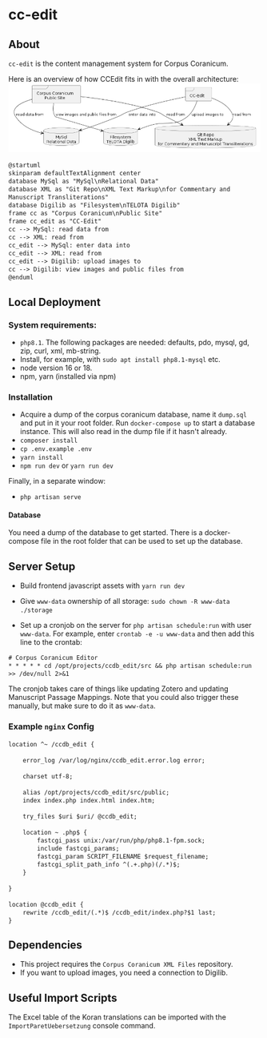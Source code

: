 # cc-edit

## About
`cc-edit` is the content management system for Corpus Coranicum.

Here is an overview of how CCEdit fits in with the overall architecture:
![architecture](./CC_Architecture.png)

```
@startuml
skinparam defaultTextAlignment center
database MySql as "MySql\nRelational Data"
database XML as "Git Repo\nXML Text Markup\nfor Commentary and Manuscript Transliterations"
database Digilib as "Filesystem\nTELOTA Digilib"
frame cc as "Corpus Coranicum\nPublic Site"
frame cc_edit as "CC-Edit"
cc --> MySql: read data from
cc --> XML: read from
cc_edit --> MySql: enter data into
cc_edit --> XML: read from
cc_edit --> Digilib: upload images to
cc --> Digilib: view images and public files from
@enduml
```

## Local Deployment

### System requirements:
- `php8.1`. The following packages are needed: defaults, pdo, mysql, gd, zip, curl, xml, mb-string. 
- Install, for example, with `sudo apt install php8.1-mysql` etc.
- node version 16 or 18.
- npm, yarn (installed via npm)

### Installation
- Acquire a dump of the corpus coranicum database, name it `dump.sql` and put in it your root folder.  Run `docker-compose up` to start a database instance.  This will also read in the dump file if it hasn't already.
- `composer install`
- `cp .env.example .env`
- `yarn install`
- `npm run dev` or `yarn run dev`

Finally, in a separate window: 
- `php artisan serve`

#### Database
You need a dump of the database to get started.
There is a docker-compose file in the root folder that can be used to set up the database.


## Server Setup

* Build frontend javascript assets with `yarn run dev`  

* Give `www-data` ownership of all storage: `sudo chown -R www-data ./storage`
* Set up a cronjob on the server for `php artisan schedule:run` with user `www-data`.
For example, enter `crontab -e -u www-data` and then add this line to the crontab:
```
# Corpus Coranicum Editor
* * * * * cd /opt/projects/ccdb_edit/src && php artisan schedule:run >> /dev/null 2>&1
```
The cronjob takes care of things like updating Zotero and updating Manuscript Passage Mappings.
Note that you could also trigger these manually, but make sure to do it as `www-data`.


### Example `nginx` Config
```
location ^~ /ccdb_edit {

    error_log /var/log/nginx/ccdb_edit.error.log error;

    charset utf-8;

    alias /opt/projects/ccdb_edit/src/public;
    index index.php index.html index.htm;

    try_files $uri $uri/ @ccdb_edit;

    location ~ .php$ {
        fastcgi_pass unix:/var/run/php/php8.1-fpm.sock;
        include fastcgi_params;
        fastcgi_param SCRIPT_FILENAME $request_filename;
        fastcgi_split_path_info ^(.+.php)(/.*)$;
    }

}

location @ccdb_edit {
    rewrite /ccdb_edit/(.*)$ /ccdb_edit/index.php?$1 last;
}
```


## Dependencies
* This project requires the `Corpus Coranicum XML Files` repository.
* If you want to upload images, you need a connection to Digilib.

## Useful Import Scripts
The Excel table of the Koran translations can be imported with the `ImportParetUebersetzung` console command.
